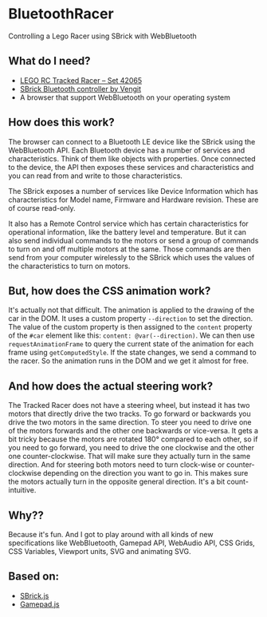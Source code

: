 # BluetoothRacer
Controlling a Lego Racer using SBrick with WebBluetooth


## What do I need?

- [LEGO RC Tracked Racer – Set 42065](https://shop.lego.com/en-GB/RC-Tracked-Racer-42065)
- [SBrick Bluetooth controller by Vengit](https://www.sbrick.com)
- A browser that support WebBluetooth on your operating system


## How does this work?

The browser can connect to a Bluetooth LE device like the SBrick using the WebBluetooth API. Each Bluetooth device has a number of services and characteristics. Think of them like objects with properties. Once connected to the device, the API then exposes these services and characteristics and you can read from and write to those characteristics. 

The SBrick exposes a number of services like Device Information which has characteristics for Model name, Firmware and Hardware revision. These are of course read-only. 

It also has a Remote Control service which has certain characteristics for operational information, like the battery level and temperature. But it can also send individual commands to the motors or send a group of commands to turn on and off multiple motors at the same. Those commands are then send from your computer wirelessly to the SBrick which uses the values of the characteristics to turn on motors. 

## But, how does the CSS animation work?

It's actually not that difficult. The animation is applied to the drawing of the car in the DOM. It uses a custom property `--direction` to set the direction. The value of the custom property is then assigned to the `content` property of the `#car` element like this: `content: @var(--direction)`. We can then use `requestAnimationFrame` to query the current state of the animation for each frame using `getComputedStyle`. If the state changes, we send a command to the racer. So the animation runs in the DOM and we get it almost for free.

## And how does the actual steering work?

The Tracked Racer does not have a steering wheel, but instead it has two motors that directly drive the two tracks. To go forward or backwards you drive the two motors in the same direction. To steer you need to drive one of the motors forwards and the other one backwards or vice-versa. It gets a bit tricky because the motors are rotated 180° compared to each other, so if you need to go forward, you need to drive the one clockwise and the other one counter-clockwise. That will make sure they actually turn in the same direction. And for steering both motors need to turn clock-wise or counter-clockwise depending on the direction you want to go in. This makes sure the motors actually turn in the opposite general direction. It's a bit count-intuitive.

## Why??

Because it's fun. And I got to play around with all kinds of new specifications like WebBluetooth, Gamepad API, WebAudio API, CSS Grids, CSS Variables, Viewport units, SVG and animating SVG.

## Based on:

- [SBrick.js](https://github.com/360fun/sbrick.js)
- [Gamepad.js](https://github.com/neogeek/gamepad.js)
